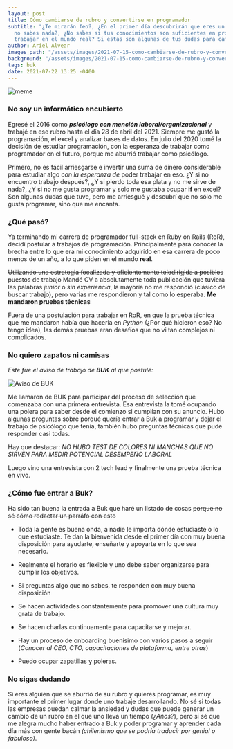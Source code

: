 ```yaml
---
layout: post
title: Cómo cambiarse de rubro y convertirse en programador
subtitle: "¿Te mirarán feo?, ¿En el primer día descubrirán que eres un fraude porque
  no sabes nada?, ¿No sabes si tus conocimientos son suficientes en programación para
  trabajar en el mundo real? Si estas son algunas de tus dudas para cambiarte de rubro, entonces este post te puede ayudar."
author: Ariel Alvear
images_path: "/assets/images/2021-07-15-como-cambiarse-de-rubro-y-convertirse-en-programador"
background: "/assets/images/2021-07-15-como-cambiarse-de-rubro-y-convertirse-en-programador/cat.jpg"
tags: buk
date: 2021-07-22 13:25 -0400
---
```

![meme]({{page.images_path}}/programming_meme1.png)
### No soy un informático encubierto
Egresé el 2016 como ***psicólogo con mención laboral/organizacional*** y trabajé en ese rubro hasta el día 28 de abril del 2021.
Siempre me gustó la programación, el excel y analizar bases de datos. En julio del 2020 tomé la decisión de estudiar programación, con la esperanza de trabajar como programador en el futuro, porque me aburrió trabajar como psicólogo.

Primero, no es fácil arriesgarse e invertir una suma de dinero considerable para estudiar algo *con la esperanza de* poder trabajar en eso. ¿Y si no encuentro trabajo después?, ¿Y si pierdo toda esa plata y no me sirve de nada?, ¿Y si no me gusta programar y solo me gustaba ocupar **if** en excel? Son algunas dudas que tuve, pero me arriesgué y descubrí que no sólo me gusta programar, sino que me encanta.

### ¿Qué pasó?
Ya terminando mi carrera de programador full-stack en Ruby on Rails (RoR), decidí postular a trabajos de programación. Principalmente para conocer la brecha entre lo que era mi conocimiento adquirido en esa carrera de poco menos de un año, a lo que piden en el mundo **real**. 

~~Utilizando una estrategia focalizada y eficientemente teledirigida a posibles puestos de trabajo~~ Mandé CV a absolutamente toda publicación que tuviera las palabras *junior* o *sin experiencia*, la mayoría no me respondió (clásico de buscar trabajo), pero varias me respondieron y tal como lo esperaba. **Me mandaron pruebas técnicas**

Fuera de una postulación para trabajar en RoR, en que la prueba técnica que me mandaron había que hacerla en *Python* (¿Por qué hicieron eso? No tengo idea), las demás pruebas eran desafíos que no vi tan complejos ni complicados. 

### No quiero zapatos ni camisas

*Este fue el aviso de trabajo de **BUK** al que postulé:*

![Aviso de BUK]({{page.images_path}}/aviso-de-buk.png)

Me llamaron de BUK para participar del proceso de selección que comenzaba con una primera entrevista. Esa entrevista la tomé ocupando una polera para saber desde el comienzo si cumplían con su anuncio. Hubo algunas preguntas sobre porqué quería entrar a Buk a programar y dejar el trabajo de psicólogo que tenía, también hubo preguntas técnicas que pude responder casi todas. 

Hay que destacar:
*NO HUBO TEST DE COLORES NI MANCHAS QUE NO SIRVEN PARA MEDIR POTENCIAL DESEMPEÑO LABORAL*

Luego vino una entrevista con 2 tech lead y finalmente una prueba técnica en vivo.

### ¿Cómo fue entrar a Buk?
Ha sido tan buena la entrada a Buk que haré un listado de cosas ~~porque no sé cómo redactar un parráfo con esto~~

* Toda la gente es buena onda, a nadie le importa dónde estudiaste o lo que estudiaste. Te dan la bienvenida desde el primer día con muy buena disposición para ayudarte, enseñarte y apoyarte en lo que sea necesario.

* Realmente el horario es flexible y uno debe saber organizarse para cumplir los objetivos.

* Si preguntas algo que no sabes, te responden con muy buena disposición

* Se hacen actividades constantemente para promover una cultura muy grata de trabajo.

* Se hacen charlas continuamente para capacitarse y mejorar.

* Hay un proceso de onboarding buenísimo con varios pasos a seguir (*Conocer al CEO, CTO, capacitaciones de plataforma, entre otras*)

* Puedo ocupar zapatillas y poleras. 

### No sigas dudando
Si eres alguien que se aburrió de su rubro y quieres programar, es muy importante el primer lugar donde uno trabaje desarrollando. No sé si todas las empresas puedan calmar la ansiedad y dudas que puede generar un cambio de un rubro en el que uno lleva un tiempo (*¿Años?*), pero sí sé que me alegra mucho haber entrado a Buk y poder programar y aprender cada día más con gente bacán *(chilenismo que se podría traducir por genial o fabuloso)*.